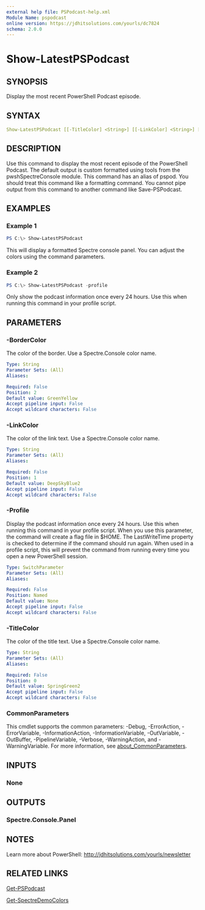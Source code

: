 ```yaml
---
external help file: PSPodcast-help.xml
Module Name: pspodcast
online version: https://jdhitsolutions.com/yourls/dc7824
schema: 2.0.0
---
```


# Show-LatestPSPodcast

## SYNOPSIS

Display the most recent PowerShell Podcast episode.

## SYNTAX

```yaml
Show-LatestPSPodcast [[-TitleColor] <String>] [[-LinkColor] <String>] [[-BorderColor] <String>] [-Profile] [<CommonParameters>]
```

## DESCRIPTION

Use this command to display the most recent episode of the PowerShell Podcast. The default output is custom formatted using tools from the pwshSpectreConsole module. This command has an alias of pspod. You should treat this command like a formatting command. You cannot pipe output from this command to another command like Save-PSPodcast.

## EXAMPLES

### Example 1

```powershell
PS C:\> Show-LatestPSPodcast
```

This will display a formatted Spectre console panel. You can adjust the colors using the command parameters.

### Example 2

```powershell
PS C:\> Show-LatestPSPodcast -profile
```

Only show the podcast information once every 24 hours. Use this when running this command in your profile script.

## PARAMETERS

### -BorderColor

The color of the border. Use a Spectre.Console color name.

```yaml
Type: String
Parameter Sets: (All)
Aliases:

Required: False
Position: 2
Default value: GreenYellow
Accept pipeline input: False
Accept wildcard characters: False
```

### -LinkColor

The color of the link text. Use a Spectre.Console color name.

```yaml
Type: String
Parameter Sets: (All)
Aliases:

Required: False
Position: 1
Default value: DeepSkyBlue2
Accept pipeline input: False
Accept wildcard characters: False
```

### -Profile

Display the podcast information once every 24 hours.
Use this when running this command in your profile script. When you use this parameter, the command will create a flag file in $HOME. The LastWriteTime property is checked to determine if the command should run again. When used in a profile script, this will prevent the command from running every time you open a new PowerShell session.

```yaml
Type: SwitchParameter
Parameter Sets: (All)
Aliases:

Required: False
Position: Named
Default value: None
Accept pipeline input: False
Accept wildcard characters: False
```

### -TitleColor

The color of the title text. Use a Spectre.Console color name.

```yaml
Type: String
Parameter Sets: (All)
Aliases:

Required: False
Position: 0
Default value: SpringGreen2
Accept pipeline input: False
Accept wildcard characters: False
```

### CommonParameters

This cmdlet supports the common parameters: -Debug, -ErrorAction, -ErrorVariable, -InformationAction, -InformationVariable, -OutVariable, -OutBuffer, -PipelineVariable, -Verbose, -WarningAction, and -WarningVariable. For more information, see [about_CommonParameters](http://go.microsoft.com/fwlink/?LinkID=113216).

## INPUTS

### None

## OUTPUTS

### Spectre.Console.Panel

## NOTES

Learn more about PowerShell: http://jdhitsolutions.com/yourls/newsletter

## RELATED LINKS

[Get-PSPodcast](Get-PSPodcast.md)

[Get-SpectreDemoColors]()
